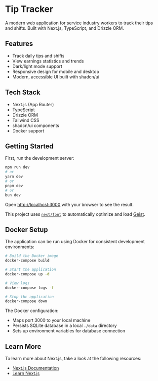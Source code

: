 # Tip Tracker

A modern web application for service industry workers to track their tips and shifts. Built with Next.js, TypeScript, and Drizzle ORM.

## Features
- Track daily tips and shifts
- View earnings statistics and trends
- Dark/light mode support
- Responsive design for mobile and desktop
- Modern, accessible UI built with shadcn/ui

## Tech Stack
- Next.js (App Router)
- TypeScript
- Drizzle ORM
- Tailwind CSS
- shadcn/ui components
- Docker support

## Getting Started

First, run the development server:

```bash
npm run dev
# or
yarn dev
# or
pnpm dev
# or
bun dev
```

Open [http://localhost:3000](http://localhost:3000) with your browser to see the result.

This project uses [`next/font`](https://nextjs.org/docs/app/building-your-application/optimizing/fonts) to automatically optimize and load [Geist](https://vercel.com/font).

## Docker Setup

  The application can be run using Docker for consistent development environments:

```bash
# Build the Docker image
docker-compose build

# Start the application
docker-compose up -d

# View logs
docker-compose logs -f

# Stop the application
docker-compose down
```

  The Docker configuration:
- Maps port 3000 to your local machine
- Persists SQLite database in a local `./data` directory
- Sets up environment variables for database connection

## Learn More

To learn more about Next.js, take a look at the following resources:

- [Next.js Documentation](https://nextjs.org/docs)
- [Learn Next.js](https://nextjs.org/learn)
